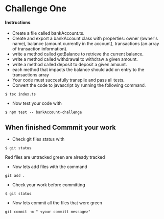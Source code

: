 # Challenge One

#### Instructions
* Create a file called bankAccount.ts.
* Create and export a bankAccount class with properties: owner (owner's name), balance (amount currently in the account), transactions (an array of transaction information).
* write a method called getBalance to retrieve the current balance.
* write a method called withdrawal to withdraw a given amount.
* write a method called deposit to deposit a given amount.
* each method that impacts the balance should add on entry to the transactions array
* Your code must succesfully transpile and pass all tests.
* Convert the code to javascript by running the following command.
```
$ tsc index.ts
```
* Now test your code with
```
$ npm test -- bankAccount-challenge
```

## When finished Commmit your work
* Check git files status with
``` 
$ git status
```
Red files are untracked green are already tracked

* Now lets add files with the command 

```
git add .
```
* Check your work before committing

```
$ git status
```

* Now lets commit all the files that were green 
``` 
git commit -m " <your committ message>"
```



<!-- ## Continue to
[Challenge Two](https://github.com/SoftStackFactory/typescript-imports/tree/master/challenge-two) -->
